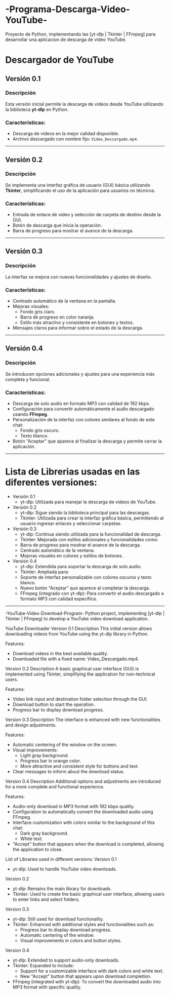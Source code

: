 # -Programa-Descarga-Video-YouTube-
Proyecto de Python, implementando las [yt-dlp | Tkinter | FFmpeg] para desarrollar una aplicacion de descarga de video YouTube.


# Descargador de YouTube

## Versión 0.1
### Descripción
Esta versión inicial permite la descarga de videos desde YouTube utilizando la biblioteca **yt-dlp** en Python. 

### Características:
- Descarga de videos en la mejor calidad disponible.
- Archivo descargado con nombre fijo: `Video_Descargado.mp4`.

--------------------------------------------------------------------------------------------------------------------------------------------------------------------------

## Versión 0.2
### Descripción
Se implementa una interfaz gráfica de usuario (GUI) básica utilizando **Tkinter**, simplificando el uso de la aplicación para usuarios no técnicos.

### Características:
- Entrada de enlace de video y selección de carpeta de destino desde la GUI.
- Botón de descarga que inicia la operación.
- Barra de progreso para mostrar el avance de la descarga.

--------------------------------------------------------------------------------------------------------------------------------------------------------------------------

## Versión 0.3
### Descripción
La interfaz se mejora con nuevas funcionalidades y ajustes de diseño.

### Características:
- Centrado automático de la ventana en la pantalla.
- Mejoras visuales:
  - Fondo gris claro.
  - Barra de progreso en color naranja.
  - Estilo más atractivo y consistente en botones y textos.
- Mensajes claros para informar sobre el estado de la descarga.

--------------------------------------------------------------------------------------------------------------------------------------------------------------------------

## Versión 0.4
### Descripción
Se introducen opciones adicionales y ajustes para una experiencia más completa y funcional.

### Características:
- Descarga de solo audio en formato MP3 con calidad de 192 kbps.
- Configuración para convertir automáticamente el audio descargado usando **FFmpeg**.
- Personalización de la interfaz con colores similares al fondo de este chat:
  - Fondo gris oscuro.
  - Texto blanco.
- Botón "Aceptar" que aparece al finalizar la descarga y permite cerrar la aplicación.

--------------------------------------------------------------------------------------------------------------------------------------------------------------------------

# Lista de Librerias usadas en las diferentes versiones:
- Versión 0.1
  - yt-dlp: Utilizada para manejar la descarga de videos de YouTube.
- Versión 0.2
  - yt-dlp: Sigue siendo la biblioteca principal para las descargas.
  - Tkinter: Utilizada para crear la interfaz gráfica básica, permitiendo al usuario ingresar enlaces y seleccionar carpetas.
- Versión 0.3
  - yt-dlp: Continua siendo utilizada para la funcionalidad de descarga.
  - Tkinter: Mejorada con estilos adicionales y funcionalidades como:
  - Barra de progreso para mostrar el avance de la descarga.
  - Centrado automático de la ventana.
  - Mejoras visuales en colores y estilos de botones.
- Versión 0.4
  - yt-dlp: Extendida para soportar la descarga de solo audio.
  - Tkinter: Ampliada para:
  - Soporte de interfaz personalizable con colores oscuros y texto blanco.
  - Nuevo botón "Aceptar" que aparece al completar la descarga.
  - FFmpeg (integrado con yt-dlp): Para convertir el audio descargado a formato MP3 con calidad específica.
 
--------------------------------------------------------------------------------------------------------------------------------------------------------------------------

-YouTube-Video-Download-Program-
Python project, implementing [yt-dlp | Tkinter | FFmpeg] to develop a YouTube video download application.

YouTube Downloader
Version 0.1
Description
This initial version allows downloading videos from YouTube using the yt-dlp library in Python.

Features:
- Download videos in the best available quality.
- Downloaded file with a fixed name: Video_Descargado.mp4.

Version 0.2
Description
A basic graphical user interface (GUI) is implemented using Tkinter, simplifying the application for non-technical users.

Features:
- Video link input and destination folder selection through the GUI.
- Download button to start the operation.
- Progress bar to display download progress.

Version 0.3
Description
The interface is enhanced with new functionalities and design adjustments.

Features:
- Automatic centering of the window on the screen.
- Visual improvements:
  - Light gray background.
  - Progress bar in orange color.
  - More attractive and consistent style for buttons and text.
- Clear messages to inform about the download status.

Version 0.4
Description
Additional options and adjustments are introduced for a more complete and functional experience.

Features:
- Audio-only download in MP3 format with 192 kbps quality.
- Configuration to automatically convert the downloaded audio using FFmpeg.
- Interface customization with colors similar to the background of this chat:
  - Dark gray background.
  - White text.
- "Accept" button that appears when the download is completed, allowing the application to close.

List of Libraries used in different versions:
Version 0.1
- yt-dlp: Used to handle YouTube video downloads.

Version 0.2
- yt-dlp: Remains the main library for downloads.
- Tkinter: Used to create the basic graphical user interface, allowing users to enter links and select folders.

Version 0.3
- yt-dlp: Still used for download functionality.
- Tkinter: Enhanced with additional styles and functionalities such as:
  - Progress bar to display download progress.
  - Automatic centering of the window.
  - Visual improvements in colors and button styles.

Version 0.4
- yt-dlp: Extended to support audio-only downloads.
- Tkinter: Expanded to include:
  - Support for a customizable interface with dark colors and white text.
  - New "Accept" button that appears upon download completion.
- FFmpeg (integrated with yt-dlp): To convert the downloaded audio into MP3 format with specific quality.




